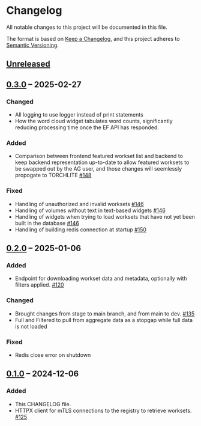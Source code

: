 # Changelog

All notable changes to this project will be documented in this file.

The format is based on [Keep a Changelog](https://keepachangelog.com/en/1.1.0/),
and this project adheres to [Semantic Versioning](https://semver.org/spec/v2.0.0.html).

## [Unreleased]

## [0.3.0] – 2025-02-27

### Changed
- All logging to use logger instead of print statements
- How the word cloud widget tabulates word counts, significantly reducing processing time once the EF API has responded.

### Added
- Comparison between frontend featured workset list and backend to keep backend representation up-to-date to allow featured worksets to be swapped out by the AG user, and those changes will seemlessly propogate to TORCHLITE [#148](https://github.com/htrc/torchlite-backend/issues/148)

### Fixed
- Handling of unauthorized and invalid worksets [#146](https://github.com/htrc/torchlite-backend/issues/146)
- Handling of volumes without text in text-based widgets [#146](https://github.com/htrc/torchlite-backend/issues/146)
- Handling of widgets when trying to load worksets that have not yet been built in the database [#146](https://github.com/htrc/torchlite-backend/issues/146)
- Handling of building redis connection at startup [#150](https://github.com/htrc/torchlite-backend/issues/150)

## [0.2.0] – 2025-01-06

### Added
- Endpoint for downloading workset data and metadata, optionally with filters applied. [#120](https://github.com/htrc/torchlite-backend/issues/120)

### Changed
- Brought changes from stage to main branch, and from main to dev. [#135](https://github.com/htrc/torchlite-backend/issues/135)
- Full and Filtered to pull from aggregate data as a stopgap while full data is not loaded

### Fixed
- Redis close error on shutdown

## [0.1.0] – 2024-12-06

### Added
- This CHANGELOG file.
- HTTPX client for mTLS connections to the registry to retrieve worksets. [#125](https://github.com/htrc/torchlite-backend/issues/125)

[unreleased]: https://github.com/htrc/torchlite-backend/compare/0.3.0...HEAD
[0.3.0]: https://github.com/htrc/torchlite-backend/compare/0.2.0...0.3.0
[0.2.0]: https://github.com/htrc/torchlite-backend/compare/0.1.0...0.2.0
[0.1.0]: https://github.com/htrc/torchlite-backend/releases/tag/0.1.0